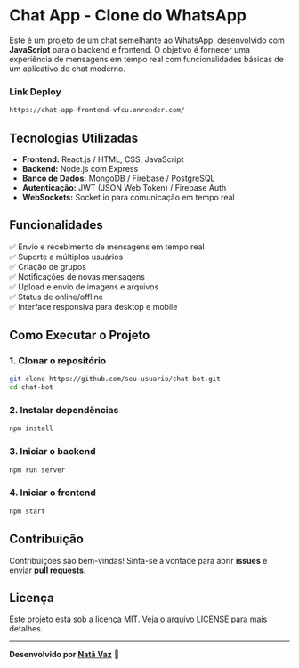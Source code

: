 # Chat App - Clone do WhatsApp

Este é um projeto de um chat semelhante ao WhatsApp, desenvolvido com **JavaScript** para o backend e frontend. O objetivo é fornecer uma experiência de mensagens em tempo real com funcionalidades básicas de um aplicativo de chat moderno.


### Link Deploy
```sh
https://chat-app-frontend-vfcu.onrender.com/
```



## Tecnologias Utilizadas

- **Frontend:** React.js / HTML, CSS, JavaScript
- **Backend:** Node.js com Express
- **Banco de Dados:** MongoDB / Firebase / PostgreSQL
- **Autenticação:** JWT (JSON Web Token) / Firebase Auth
- **WebSockets:** Socket.io para comunicação em tempo real

## Funcionalidades

✅ Envio e recebimento de mensagens em tempo real  
✅ Suporte a múltiplos usuários  
✅ Criação de grupos  
✅ Notificações de novas mensagens  
✅ Upload e envio de imagens e arquivos  
✅ Status de online/offline  
✅ Interface responsiva para desktop e mobile  

## Como Executar o Projeto

### 1. Clonar o repositório
```sh
git clone https://github.com/seu-usuario/chat-bot.git
cd chat-bot
```

### 2. Instalar dependências
```sh
npm install
```



### 3. Iniciar o backend
```sh
npm run server
```

### 4. Iniciar o frontend
```sh
npm start
```

## Contribuição
Contribuições são bem-vindas! Sinta-se à vontade para abrir **issues** e enviar **pull requests**.

## Licença
Este projeto está sob a licença MIT. Veja o arquivo LICENSE para mais detalhes.

---
**Desenvolvido por [Natã Vaz](https://github.com/DevNataVaz)** 🚀
